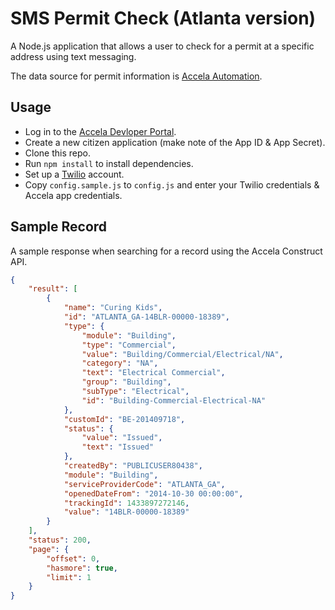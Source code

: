 # SMS Permit Check (Atlanta version)

A Node.js application that allows a user to check for a permit at a specific address using text messaging.

The data source for permit information is [Accela Automation](https://developer.accela.com/).

## Usage

* Log in to the [Accela Devloper Portal](https://developer.accela.com/).
* Create a new citizen application (make note of the App ID & App Secret).
* Clone this repo.
* Run <code>npm install</code> to install dependencies.
* Set up a [Twilio](https://www.twilio.com/) account.
* Copy <code>config.sample.js</code> to <code>config.js</code> and enter your Twilio credentials & Accela app credentials.

## Sample Record

A sample response when searching for a record using the Accela Construct API.

```json
{
    "result": [
        {
            "name": "Curing Kids",
            "id": "ATLANTA_GA-14BLR-00000-18389",
            "type": {
                "module": "Building",
                "type": "Commercial",
                "value": "Building/Commercial/Electrical/NA",
                "category": "NA",
                "text": "Electrical Commercial",
                "group": "Building",
                "subType": "Electrical",
                "id": "Building-Commercial-Electrical-NA"
            },
            "customId": "BE-201409718",
            "status": {
                "value": "Issued",
                "text": "Issued"
            },
            "createdBy": "PUBLICUSER80438",
            "module": "Building",
            "serviceProviderCode": "ATLANTA_GA",
            "openedDateFrom": "2014-10-30 00:00:00",
            "trackingId": 1433897272146,
            "value": "14BLR-00000-18389"
        }
    ],
    "status": 200,
    "page": {
        "offset": 0,
        "hasmore": true,
        "limit": 1
    }
}
```
